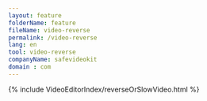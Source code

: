 ```yaml
---
layout: feature
folderName: feature
fileName: video-reverse
permalink: /video-reverse
lang: en
tool: video-reverse
companyName: safevideokit
domain : com
---
```


{% include VideoEditorIndex/reverseOrSlowVideo.html %}

   